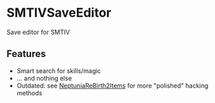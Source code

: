 # SMTIVSaveEditor
Save editor for SMTIV

## Features
* Smart search for skills/magic
* ... and nothing else
* Outdated: see [NeptuniaReBirth2Items](https://github.com/SkipperGames/NeptuniaReBirth2Items/) for more "polished" hacking methods

